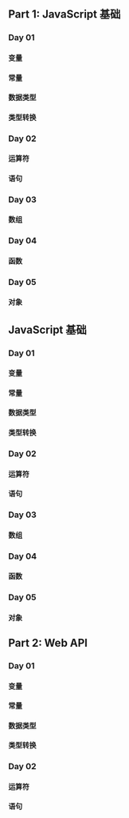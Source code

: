 ## Part 1: JavaScript 基础 

### Day 01

#### 变量

#### 常量

#### 数据类型

#### 类型转换

### Day 02

#### 运算符

#### 语句

### Day 03

#### 数组

### Day 04

#### 函数

### Day 05

#### 对象

## JavaScript 基础 

### Day 01

#### 变量

#### 常量

#### 数据类型

#### 类型转换

### Day 02

#### 运算符

#### 语句

### Day 03

#### 数组

### Day 04

#### 函数

### Day 05

#### 对象


## Part 2: Web API 

### Day 01

#### 变量

#### 常量

#### 数据类型

#### 类型转换

### Day 02

#### 运算符

#### 语句

















